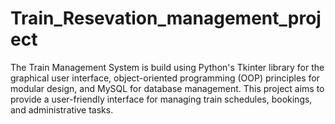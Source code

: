 # Train_Resevation_management_project
The Train Management System is build using Python's Tkinter library for the graphical user interface, object-oriented programming (OOP) principles for modular design, and MySQL for database management. This project aims to provide a user-friendly interface for managing train schedules, bookings, and administrative tasks.
